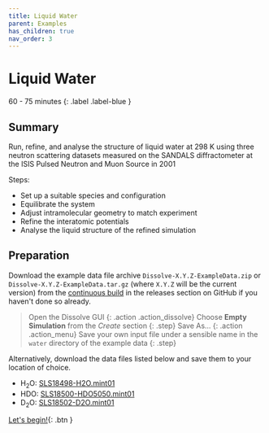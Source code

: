 ```yaml
---
title: Liquid Water
parent: Examples
has_children: true
nav_order: 3
---
```

# Liquid Water

60 - 75 minutes
{: .label .label-blue }

## Summary

Run, refine, and analyse the structure of liquid water at 298 K using three neutron scattering datasets measured on the SANDALS diffractometer at the ISIS Pulsed Neutron and Muon Source in 2001

Steps:
- Set up a suitable species and configuration
- Equilibrate the system
- Adjust intramolecular geometry to match experiment
- Refine the interatomic potentials
- Analyse the liquid structure of the refined simulation

## Preparation

Download the example data file archive `Dissolve-X.Y.Z-ExampleData.zip` or `Dissolve-X.Y.Z-ExampleData.tar.gz` (where `X.Y.Z` will be the current version) from the [continuous build](https://github.com/trisyoungs/dissolve/releases/tag/continuous) in the releases section on GitHub if you haven't done so already.

> Open the Dissolve GUI
{: .action .action_dissolve}
> Choose **Empty Simulation** from the _Create_ section
{: .step}
> Save As...
{: .action .action_menu}
> Save your own input file under a sensible name in the `water` directory of the example data
{: .step}

Alternatively, download the data files listed below and save them to your location of choice.

- H<sub>2</sub>O: [SLS18498-H2O.mint01](https://raw.githubusercontent.com/trisyoungs/dissolve/develop/examples/water/data/SLS18498-H2O.mint01)
- HDO: [SLS18500-HDO5050.mint01](https://raw.githubusercontent.com/trisyoungs/dissolve/develop/examples/water/data/SLS18500-HDO5050.mint01)
- D<sub>2</sub>O: [SLS18502-D2O.mint01](https://raw.githubusercontent.com/trisyoungs/dissolve/develop/examples/water/data/SLS18502-D2O.mint01)

[Let's begin!](step1.md){: .btn }
